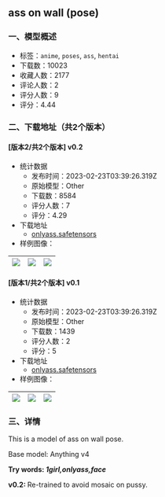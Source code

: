 ## ass on wall (pose)
### 一、模型概述

- 标签：`anime`, `poses`, `ass`, `hentai`
- 下载数：10023
- 收藏人数：2177
- 评论人数：2
- 评分人数：9
- 评分：4.44

### 二、下载地址（共2个版本）

#### [版本2/共2个版本] v0.2

- 统计数据
  - 发布时间：2023-02-23T03:39:26.319Z
  - 原始模型：Other
  - 下载数：8584
  - 评分人数：7
  - 评分：4.29
- 下载地址
  - [onlyass.safetensors](https://civitai.com/api/download/models/14125)
- 样例图像：

| <img src="https://image.civitai.com/xG1nkqKTMzGDvpLrqFT7WA/db8e6b4e-8850-4662-fd50-9f70a6b70e00/width=450/137341.jpeg" /> | <img src="https://image.civitai.com/xG1nkqKTMzGDvpLrqFT7WA/c47564b0-0a10-40b4-eaec-75be97e5f800/width=450/137340.jpeg" /> | <img src="https://image.civitai.com/xG1nkqKTMzGDvpLrqFT7WA/97eaad9b-25d4-449c-1503-f391d3ee6f00/width=450/137339.jpeg" /> |
| ---- | ---- | ---- |

#### [版本1/共2个版本] v0.1

- 统计数据
  - 发布时间：2023-02-23T03:39:26.319Z
  - 原始模型：Other
  - 下载数：1439
  - 评分人数：2
  - 评分：5
- 下载地址
  - [onlyass.safetensors](https://civitai.com/api/download/models/12943)
- 样例图像：

| <img src="https://image.civitai.com/xG1nkqKTMzGDvpLrqFT7WA/b977316e-010f-469b-6992-fbcdbd4b8b00/width=450/124920.jpeg" /> | <img src="https://image.civitai.com/xG1nkqKTMzGDvpLrqFT7WA/93edd796-4fb1-4d33-05cb-ec2130203800/width=450/124921.jpeg" /> | <img src="https://image.civitai.com/xG1nkqKTMzGDvpLrqFT7WA/43d864cb-5e37-47c8-4238-2dd653a64900/width=450/124923.jpeg" /> |
| ---- | ---- | ---- |


### 三、详情
<p>This is a model of ass on wall pose.</p><p>Base model: Anything v4</p><p><strong>Try words: <em>1girl,onlyass,face</em></strong></p><p><strong>v0.2:<em> </em></strong>Re-trained to avoid mosaic on pussy.</p>